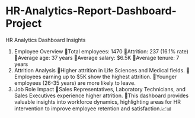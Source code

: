 # HR-Analytics-Report-Dashboard-Project
HR Analytics Dashboard Insights

1. Employee Overview
📌Total employees: 1470
📌Attrition: 237 (16.1% rate)
📌Average age: 37 years
📌Average salary: $6.5K
📌Average tenure: 7 years
2. Attrition Analysis
📌Higher attrition in Life Sciences and Medical fields.
📌Employees earning up to $5K show the highest attrition.
📌Younger employees (26-35 years) are more likely to leave.
3. Job Role Impact
📌Sales Representatives, Laboratory Technicians, and Sales Executives experience higher attrition.
📌This dashboard provides valuable insights into workforce dynamics, highlighting areas for HR intervention to improve employee retention and satisfaction.📈📊
